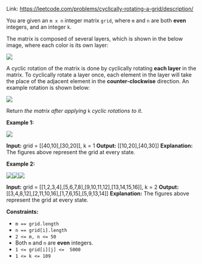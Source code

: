 Link: https://leetcode.com/problems/cyclically-rotating-a-grid/description/

You are given an  `m x n`  integer matrix  `grid`​​​, where  `m`  and  `n`  are both  **even**  integers, and an integer  `k`.

The matrix is composed of several layers, which is shown in the below image, where each color is its own layer:

![](https://assets.leetcode.com/uploads/2021/06/10/ringofgrid.png)

A cyclic rotation of the matrix is done by cyclically rotating  **each layer**  in the matrix. To cyclically rotate a layer once, each element in the layer will take the place of the adjacent element in the  **counter-clockwise**  direction. An example rotation is shown below:

![](https://assets.leetcode.com/uploads/2021/06/22/explanation_grid.jpg)

Return  _the matrix after applying_ `k`  _cyclic rotations to it_.

**Example 1:**

![](https://assets.leetcode.com/uploads/2021/06/19/rod2.png)

**Input:** grid = [[40,10],[30,20]], k = 1
**Output:** [[10,20],[40,30]]
**Explanation:** The figures above represent the grid at every state.

**Example 2:**

**![](https://assets.leetcode.com/uploads/2021/06/10/ringofgrid5.png)****![](https://assets.leetcode.com/uploads/2021/06/10/ringofgrid6.png)****![](https://assets.leetcode.com/uploads/2021/06/10/ringofgrid7.png)**

**Input:** grid = [[1,2,3,4],[5,6,7,8],[9,10,11,12],[13,14,15,16]], k = 2
**Output:** [[3,4,8,12],[2,11,10,16],[1,7,6,15],[5,9,13,14]]
**Explanation:** The figures above represent the grid at every state.

**Constraints:**

-   `m == grid.length`
-   `n == grid[i].length`
-   `2 <= m, n <= 50`
-   Both  `m`  and  `n`  are  **even**  integers.
-   `1 <= grid[i][j] <=  5000`
-   `1 <= k <= 109`